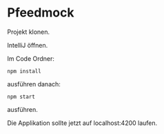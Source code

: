 # Pfeedmock

Projekt klonen.

IntelliJ öffnen.

Im Code Ordner:

```npm install```

ausführen danach: 

```npm start```

ausführen.

Die Applikation sollte jetzt auf localhost:4200 laufen.
